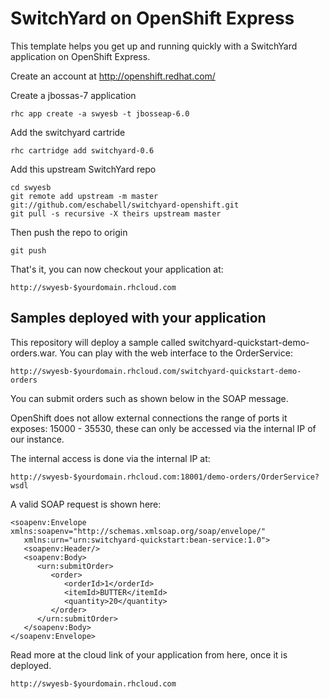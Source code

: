 SwitchYard on OpenShift Express
===============================

This template helps you get up and running quickly with a SwitchYard application on
OpenShift Express.

Create an account at http://openshift.redhat.com/

Create a jbossas-7 application

    rhc app create -a swyesb -t jbosseap-6.0

Add the switchyard cartride

    rhc cartridge add switchyard-0.6

Add this upstream SwitchYard repo

    cd swyesb
    git remote add upstream -m master git://github.com/eschabell/switchyard-openshift.git
    git pull -s recursive -X theirs upstream master

Then push the repo to origin

    git push

That's it, you can now checkout your application at:

    http://swyesb-$yourdomain.rhcloud.com

Samples deployed with your application
--------------------------------------

This repository will deploy a sample called switchyard-quickstart-demo-orders.war. You can
play with the web interface to the OrderService:

    http://swyesb-$yourdomain.rhcloud.com/switchyard-quickstart-demo-orders

You can submit orders such as shown below in the SOAP message.

OpenShift does not allow external connections the range of ports it exposes: 15000 - 35530, 
these can only be accessed via the internal IP of our instance.

The internal access is done via the internal IP at:

    http://swyesb-$yourdomain.rhcloud.com:18001/demo-orders/OrderService?wsdl

A valid SOAP request is shown here:

    <soapenv:Envelope xmlns:soapenv="http://schemas.xmlsoap.org/soap/envelope/"
       xmlns:urn="urn:switchyard-quickstart:bean-service:1.0">
       <soapenv:Header/>
       <soapenv:Body>
          <urn:submitOrder>
             <order>
                <orderId>1</orderId>
                <itemId>BUTTER</itemId>
                <quantity>20</quantity>
             </order>
          </urn:submitOrder>
       </soapenv:Body>
    </soapenv:Envelope>

Read more at the cloud link of your application from here, once it is deployed.

    http://swyesb-$yourdomain.rhcloud.com
